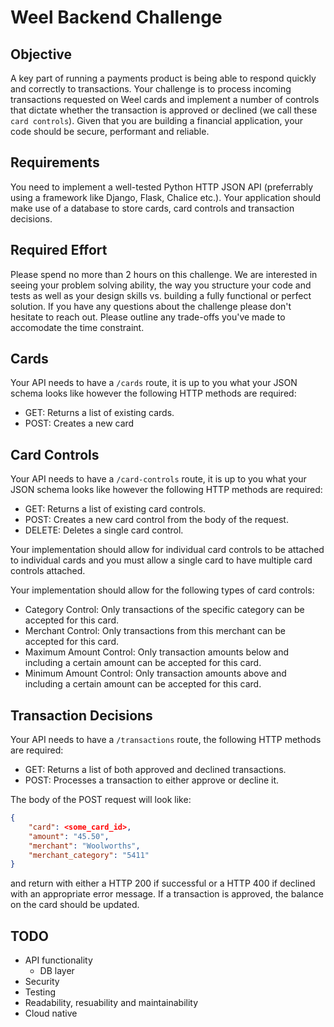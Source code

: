 # Weel Backend Challenge
## Objective
A key part of running a payments product is being able to respond quickly and correctly to transactions. Your challenge is to process incoming transactions requested on Weel cards and implement a number of controls that dictate whether the transaction is approved or declined (we call these `card controls`). Given that you are building a financial application, your code should be secure, performant and reliable.

## Requirements
You need to implement a well-tested Python HTTP JSON API (preferrably using a framework like Django, Flask, Chalice etc.). Your application should make use of a database to store cards, card controls and transaction decisions.

## Required Effort
Please spend no more than 2 hours on this challenge. We are interested in seeing your problem solving ability, the way you structure your code and tests as well as your design skills vs. building a fully functional or perfect solution. If you have any questions about the challenge please don't hesitate to reach out. Please outline any trade-offs you've made to accomodate the time constraint.

## Cards
Your API needs to have a `/cards` route, it is up to you what your JSON schema looks like however the following HTTP methods are required:

- GET: Returns a list of existing cards.
- POST: Creates a new card

## Card Controls
Your API needs to have a `/card-controls` route, it is up to you what your JSON schema looks like however the following HTTP methods are required:

- GET: Returns a list of existing card controls.
- POST: Creates a new card control from the body of the request.
- DELETE: Deletes a single card control.

Your implementation should allow for individual card controls to be attached to individual cards and you must allow a single card to have multiple card controls attached.

Your implementation should allow for the following types of card controls:

- Category Control: Only transactions of the specific category can be accepted for this card.
- Merchant Control: Only transactions from this merchant can be accepted for this card.
- Maximum Amount Control: Only transaction amounts below and including a certain amount can be accepted for this card.
- Minimum Amount Control: Only transaction amounts above and including a certain amount can be accepted for this card.

## Transaction Decisions
Your API needs to have a `/transactions` route, the following HTTP methods are required:

- GET: Returns a list of both approved and declined transactions.
- POST: Processes a transaction to either approve or decline it.

The body of the POST request will look like:

```json
{
    "card": <some_card_id>,
    "amount": "45.50",
    "merchant": "Woolworths",
    "merchant_category": "5411"
}
```

and return with either a HTTP 200 if successful or a HTTP 400 if declined with an appropriate error message. If a transaction is approved, the balance on the card should be updated.


## TODO
- API functionality
    - DB layer
- Security
- Testing
- Readability, resuability and maintainability
- Cloud native